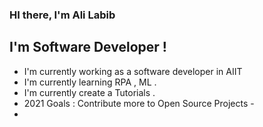 ### HI there, I'm Ali Labib

## I'm Software Developer !
- I'm currently working as a software developer in AIIT
- I'm currently learning RPA , ML .
- I'm currently create a Tutorials .
- 2021 Goals : Contribute more to Open Source Projects - 
-